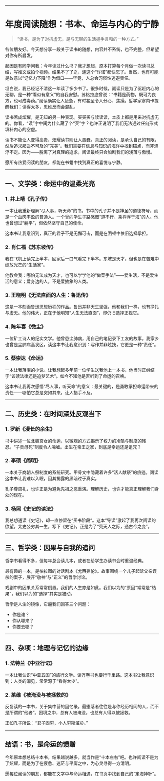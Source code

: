 
---

# 年度阅读随想：书本、命运与内心的宁静

> “读书，是为了对抗虚无，是与无聊的生活握手言和的一种方式。”

各位朋友好。今天想分享一段关于读书的随想，内容并不系统，也不完整，但希望对你有所启发。

起因是有同学问我：今年读过什么书？我才想起，原本打算每个月做一次读书总结，写推文或拍个视频。结果不了了之，连这个“许诺”都快忘了。当然，也有可能是故意以“记忆力下降”作为借口——毕竟，人总会习惯性逃避责任。

坦白说，我已经记不清这一年读了多少书了。很多时候，阅读只是为了驱赶内心的无聊，是一种“看似有意义”的自我安慰。苏格拉底曾说：“书籍是药物，既可为良方，也可成毒药。”阅读确实让人疲惫，有时甚至令人分心、焦躁。哲学家塞内卡提醒我们：读得太多，思维反而会混乱。

读书若成炫耀，是无知的另一种表现。买买买与读读读，本质上都是用来对抗虚无的。你看，“读”字中间为什么藏了个“买”字？也许正说明了我们无法通过任何形式填补内心的空虚。

读书不能让人变得高贵，炫耀读书则让人愚蠢。真正的阅读，是承认自己的有限，然后追求那遥不可及的“完美”。我们需要在信息与知识的海洋中找到锚点，而非漂浮不定。因为——脱离了对真理的追求，阅读最终只会加剧我们的浅薄与傲慢。

愿所有热爱阅读的朋友，都能在书籍中找到真正的喜悦与宁静。

---

## 一、文学类：命运中的温柔光亮

### 1. 井上靖《孔子传》

一本让我重新理解“尽人事，听天命”的书。书中的孔子并不是神圣的道德符号，而是一个血肉丰盈的普通人。一个曾向学生子路感慨“道不行，乘桴浮于海”的人。他也曾想过“躺平”，但依然坚守自己的使命。

这本书让我意识到，真正的君子不是无懈可击，而是在困顿中依旧选择承担。

### 2. 肖仁福《苏东坡传》

我在飞机上读完上半本，回家后一口气看完下半本。东坡是天才，但也是在苦难中绽放光芒的“生活家”。

他教会我：哪怕无法成为天才，也可以学学他的“做菜手法”——爱生活，不是爱生活的意义；爱身边的人，不是爱抽象的人类。

### 3. 王晓明《无法直面的人生：鲁迅传》

这是一本刻画鲁迅思想历程的作品。鲁迅并非天生坚强，他和我们一样，也有挣扎与虚无。他的伟大，正在于他明知“人生无法直面”，却仍旧选择正视它。

### 4. 陈年喜《微尘》

一位矿工诗人的纪实文学。他曾患尘肺病，用自己的笔记录下工友的故事。我家乡也曾是尘肺病高发区，读这本书让我意识到：写作并非炫技，它更是一种“责任”。

### 5. 蔡崇达《命运》

一本让我落泪的小说。让我想起多年前一位学生送我他上一本书，他当时正纠结于“该读法律还是追梦艺术”。如今不知他是否听到了命运的召唤。

这本书让我再次感悟“尽人事，听天命”的意义：最关键的，是勇敢承担命运带来的责任——哪怕它总是突如其来，让人措手不及。

---

## 二、历史类：在时间深处反观当下

### 1. 罗新《漫长的余生》

书中讲述一位北魏宫女的命运，以微观的方式揭示了权力的冷酷与制度的残忍。“子贵母死”制度令人唏嘘。出生在帝王之家，到底是幸运还是诅咒？

### 2. 李硕《简明》

一本关于商朝人祭制度的系统研究。甲骨文中隐藏着许多“活人献祭”的痕迹。阅读这本书让我难以入眠，因其揭露的黑暗过于真实。

孔子尊周礼，也许正是为避免先祖之恶重演。理解历史，也许才能真正理解我们身处的现在。

### 3. 杨照《史记的读法》

我总想通读《史记》，却一直停留在“买书阶段”。这本“导读”激起了我再次阅读的欲望。太史公穷其一生，写下《史记》，正是为了“究天人之际，通古今之变”。

---

## 三、哲学类：因果与自我的追问

哲学书看得不多，但每年总会读几本，或者在给学生办读书会时重温经典。

最有趣的一本，是柏拉图的对话剧本《尤西弗伦》。故事围绕一个儿子起诉父亲误杀的案子，展开“敬神”与“正义”的哲学讨论。

戏剧中的因果关系常常倒置。我们的人生亦是如此。我们以为的“原因”常常是“结果”，我们以为的“选择”其实是被动。

哲学是人生的镜像，它逼我们回答三个问题：

* 你是谁？
* 你从哪来？
* 你要去哪？

---

## 四、杂项：地理与记忆的边缘

### 1. 法特兰《中亚行记》

一本让我认识“中亚五国”的旅行文学。读万卷书也要行千里路。这本书让我意识到：人类的偏见，常常源于“看得太少”。

### 2. 莱维《被淹没与被拯救的》

反复读的一本书，关于集中营的回忆录。最堕落者往往是与你经历相同的人，而不是所谓的“他者”。困境之中，总有人被淹没，也总有人得以被拯救。

正如孔子所说：“君子固穷，小人穷斯滥矣。”

---

## 结语：书，是命运的馈赠

今年原本想总结十本书，结果越说越多，就当作是“十本左右”吧。也许阅读不是为了炫耀，而是为了在疲惫、迷茫与平庸之中，为心灵寻得一方清明。

愿每位阅读的朋友，都能在文字中与命运相遇，在书页中找到自己的“定海神针”。


